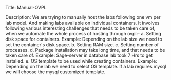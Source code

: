 Title:
Manual-OVPL

Description:
We are trying to manually host the labs following one vm per lab model. And making labs available on individual containers.
It involves following various interesting challenges that needs to be taken care of, when we automate the whole process of hosting through ovpl:-
a. Setting disk space for containers.
	Example: Depending on the lab size we need to set the container's disk space.
b. Setting RAM size.
c. Setting number of processes.
d. Package installation may take long time, and that needs to be taken care of.
	Example: Sage-server in database lab took 7 Hrs to get installed.
e. OS template to be used while creating containers.
	Example: Depending on the lab we need to select OS template. If a lab requires mysql we will choose the mysql customized template.


